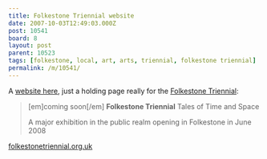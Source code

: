 ```yaml
---
title: Folkestone Triennial website
date: 2007-10-03T12:49:03.000Z
post: 10541
board: 8
layout: post
parent: 10523
tags: [folkestone, local, art, arts, triennial, folkestone triennial]
permalink: /m/10541/
---
```

A <a rel="nofollow noopener" href="http://www.folkestonetriennial.org.uk/">website here</a>, just a holding page really for the <a href="/wiki/folkestone+triennial">Folkestone Triennial</a>:

<blockquote>[em]coming soon[/em]
<b>Folkestone Triennial</b>
Tales of Time and Space

A major exhibition in the public realm opening in Folkestone in June 2008</blockquote>

<a rel="nofollow noopener" href="http://www.folkestonetriennial.org.uk">folkestonetriennial.org.uk</a>
